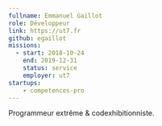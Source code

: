 ```yaml
---
fullname: Emmanuel Gaillot
role: Développeur
link: https://ut7.fr
github: egaillot
missions:
  - start: 2018-10-24
    end: 2019-12-31
    status: service
    employer: ut7
startups:
    - competences-pro
---
```


Programmeur extrême & codexhibitionniste.
